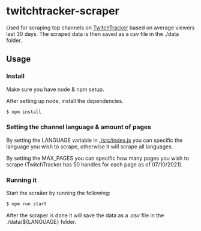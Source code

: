 # twitchtracker-scraper

Used for scraping top channels on [TwitchTracker](https://twitchtracker.com/) based on average viewers last 30 days. The scraped data is then saved as a csv file in the ./data folder.

## Usage

### Install

Make sure you have node & npm setup.

After setting up node, install the dependencies.

```bash
$ npm install

```

### Setting the channel language & amount of pages

By setting the LANGUAGE variable in [./src/index.js](./src/index.js) you can specific the language you wish to scrape, otherwise it will scrape all languages.

By setting the MAX_PAGES you can specific how many pages you wish to scrape (TwitchTracker has 50 handles for each page as of 07/10/2021).

### Running it

Start the scraåer by running the following:

```bash
$ npm run start

```

After the scraper is done it will save the data as a .csv file in the ./data/${LANGUAGE} folder.
